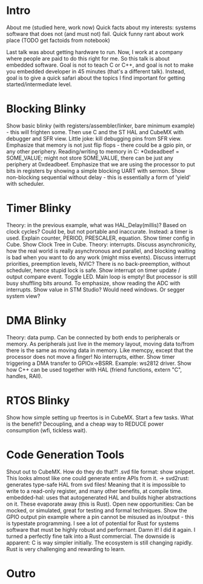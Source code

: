 # Intro
About me (studied here, work now)
Quick facts about my interests: systems software that does not (and must not) fail.
Quick funny rant about work place (TODO get factoids from notebook)

Last talk was about getting hardware to run. Now, I work at a company where people are paid to do this right for me.
So this talk is about embedded software.
Goal is not to teach C or C++, and goal is not to make you embedded developer in 45 minutes (that's a different talk).
Instead, goal is to give a quick safari about the topics I find important for getting started/intermediate level.

# Blocking Blinky
Show basic blinky (with registers/assembler/linker, bare minimum example) - this will frighten some.
Then use C and the ST HAL and CubeMX with debugger and SFR view. Little joke: kill debugging pins from SFR view.
Emphasize that memory is not just flip flops - there could be a gpio pin, or any other periphery.
Reading/writing to memory in C: *0xdeadbeef = SOME_VALUE; might not store SOME_VALUE, there can be just any periphery at 0xdeadbeef.
Emphasize that we are using the processor to put bits in registers by showing a simple blocking UART with sermon.
Show non-blocking sequential without delay - this is essentially a form of 'yield' with scheduler.

# Timer Blinky
Theory: in the previous example, what was HAL_Delay(millis)? Based on clock cycles? Could be, but not portable and inaccurate.
Instead: a timer is used. Explain counter, PERIOD, PRESCALER, equation.
Show timer config in Cube. Show Clock Tree in Cube.
Theory: interrupts. Discuss asynchronicity, how the real world is really asynchronous and parallel, and blocking waiting is bad when you want to do any work (might miss events).
Discuss interrupt priorities, preemption levels, NVIC? There is no back-preemption, without scheduler, hence stupid lock is safe.
Show interrupt on timer update / output compare event. Toggle LED. Main loop is empty! But processor is still busy shuffling bits around.
To emphasize, show reading the ADC with interrupts. Show value in STM Studio? Would need windows. Or segger system view?

# DMA Blinky
Theory: data pump. Can be connected by both ends to peripherals or memory. As peripherals just live in the memory layout, moving data to/from there is the same as moving data in memory.
Like memcpy, except that the processor does not move a finger! No interrupts, either.
Show timer triggering a DMA transfer to GPIOx->BSRR.
Example: ws2812 driver. Show how C++ can be used together with HAL (friend functions, extern "C", handles, RAII).

# RTOS Blinky
Show how simple setting up freertos is in CubeMX. Start a few tasks.
What is the benefit? Decoupling, and a cheap way to REDUCE power consumption (wfi, tickless wait).

# Code Generation Tools
Shout out to CubeMX. How do they do that?!
.svd file format: show snippet.
This looks almost like one could generate entire APIs from it.
-> svd2rust: generates type-safe HAL from svd files! Meaning that it is impossible to write to a read-only register, and many other benefits, at compile time.
embedded-hal: uses that autogenerated HAL and builds higher abstractions on it. These evaporate away (this is Rust).
Open new opportunities: Can be mocked, or simulated, great for testing and formal techniques.
Show the GPIO output pin example where a pin cannot be misused as in/output - this is typestate programming.
I see a lot of potential for Rust for systems software that must be highly robust and performant.
Damn it! I did it again. I turned a perfectly fine talk into a Rust commercial.
The downside is apparent: C is way simpler initially. The ecosystem is still changing rapidly. Rust is very challenging and rewarding to learn.

# Outro
